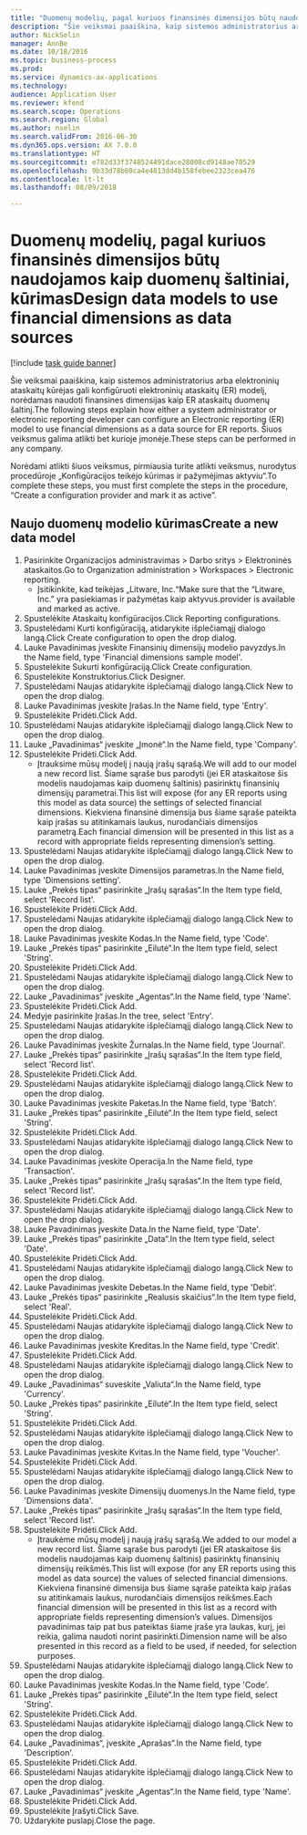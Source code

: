 ```yaml
--- 
title: "Duomenų modelių, pagal kuriuos finansinės dimensijos būtų naudojamos kaip duomenų šaltiniai, kūrimas"
description: "Šie veiksmai paaiškina, kaip sistemos administratorius arba elektroninių ataskaitų kūrėjas gali konfigūruoti elektroninių ataskaitų (ER) modelį, norėdamas naudoti finansines dimensijas kaip ER ataskaitų duomenų šaltinį."
author: NickSelin
manager: AnnBe
ms.date: 10/18/2016
ms.topic: business-process
ms.prod: 
ms.service: dynamics-ax-applications
ms.technology: 
audience: Application User
ms.reviewer: kfend
ms.search.scope: Operations
ms.search.region: Global
ms.author: nselin
ms.search.validFrom: 2016-06-30
ms.dyn365.ops.version: AX 7.0.0
ms.translationtype: HT
ms.sourcegitcommit: e782d33f3748524491dace28008cd9148ae70529
ms.openlocfilehash: 9b33d78b60ca4e4813dd4b158febee2323cea476
ms.contentlocale: lt-lt
ms.lasthandoff: 08/09/2018

---
```

# <a name="design-data-models-to-use-financial-dimensions-as-data-sources"></a><span data-ttu-id="09202-103">Duomenų modelių, pagal kuriuos finansinės dimensijos būtų naudojamos kaip duomenų šaltiniai, kūrimas</span><span class="sxs-lookup"><span data-stu-id="09202-103">Design data models to use financial dimensions as data sources</span></span>

[!include [task guide banner](../../includes/task-guide-banner.md)]

<span data-ttu-id="09202-104">Šie veiksmai paaiškina, kaip sistemos administratorius arba elektroninių ataskaitų kūrėjas gali konfigūruoti elektroninių ataskaitų (ER) modelį, norėdamas naudoti finansines dimensijas kaip ER ataskaitų duomenų šaltinį.</span><span class="sxs-lookup"><span data-stu-id="09202-104">The following steps explain how either a system administrator or electronic reporting developer can configure an Electronic reporting (ER) model to use financial dimensions as a data source for ER reports.</span></span> <span data-ttu-id="09202-105">Šiuos veiksmus galima atlikti bet kurioje įmonėje.</span><span class="sxs-lookup"><span data-stu-id="09202-105">These steps can be performed in any company.</span></span>

<span data-ttu-id="09202-106">Norėdami atlikti šiuos veiksmus, pirmiausia turite atlikti veiksmus, nurodytus procedūroje „Konfigūracijos teikėjo kūrimas ir pažymėjimas aktyviu“.</span><span class="sxs-lookup"><span data-stu-id="09202-106">To complete these steps, you must first complete the steps in the procedure, “Create a configuration provider and mark it as active”.</span></span>


## <a name="create-a-new-data-model"></a><span data-ttu-id="09202-107">Naujo duomenų modelio kūrimas</span><span class="sxs-lookup"><span data-stu-id="09202-107">Create a new data model</span></span>
1. <span data-ttu-id="09202-108">Pasirinkite Organizacijos administravimas > Darbo sritys > Elektroninės ataskaitos.</span><span class="sxs-lookup"><span data-stu-id="09202-108">Go to Organization administration > Workspaces > Electronic reporting.</span></span>
    * <span data-ttu-id="09202-109">Įsitikinkite, kad teikėjas „Litware, Inc.“</span><span class="sxs-lookup"><span data-stu-id="09202-109">Make sure that the “Litware, Inc.”</span></span> <span data-ttu-id="09202-110">yra pasiekiamas ir pažymėtas kaip aktyvus.</span><span class="sxs-lookup"><span data-stu-id="09202-110">provider is available and marked as active.</span></span>  
2. <span data-ttu-id="09202-111">Spustelėkite Ataskaitų konfigūracijos.</span><span class="sxs-lookup"><span data-stu-id="09202-111">Click Reporting configurations.</span></span>
3. <span data-ttu-id="09202-112">Spustelėdami Kurti konfigūraciją, atidarykite išplečiamąjį dialogo langą.</span><span class="sxs-lookup"><span data-stu-id="09202-112">Click Create configuration to open the drop dialog.</span></span>
4. <span data-ttu-id="09202-113">Lauke Pavadinimas įveskite Finansinių dimensijų modelio pavyzdys.</span><span class="sxs-lookup"><span data-stu-id="09202-113">In the Name field, type 'Financial dimensions sample model'.</span></span>
5. <span data-ttu-id="09202-114">Spustelėkite Sukurti konfigūraciją.</span><span class="sxs-lookup"><span data-stu-id="09202-114">Click Create configuration.</span></span>
6. <span data-ttu-id="09202-115">Spustelėkite Konstruktorius.</span><span class="sxs-lookup"><span data-stu-id="09202-115">Click Designer.</span></span>
7. <span data-ttu-id="09202-116">Spustelėdami Naujas atidarykite išplečiamąjį dialogo langą.</span><span class="sxs-lookup"><span data-stu-id="09202-116">Click New to open the drop dialog.</span></span>
8. <span data-ttu-id="09202-117">Lauke Pavadinimas įveskite Įrašas.</span><span class="sxs-lookup"><span data-stu-id="09202-117">In the Name field, type 'Entry'.</span></span>
9. <span data-ttu-id="09202-118">Spustelėkite Pridėti.</span><span class="sxs-lookup"><span data-stu-id="09202-118">Click Add.</span></span>
10. <span data-ttu-id="09202-119">Spustelėdami Naujas atidarykite išplečiamąjį dialogo langą.</span><span class="sxs-lookup"><span data-stu-id="09202-119">Click New to open the drop dialog.</span></span>
11. <span data-ttu-id="09202-120">Lauke „Pavadinimas“ įveskite „Įmonė“.</span><span class="sxs-lookup"><span data-stu-id="09202-120">In the Name field, type 'Company'.</span></span>
12. <span data-ttu-id="09202-121">Spustelėkite Pridėti.</span><span class="sxs-lookup"><span data-stu-id="09202-121">Click Add.</span></span>
    * <span data-ttu-id="09202-122">Įtrauksime mūsų modelį į naują įrašų sąrašą.</span><span class="sxs-lookup"><span data-stu-id="09202-122">We will add to our model a new record list.</span></span> <span data-ttu-id="09202-123">Šiame sąraše bus parodyti (jei ER ataskaitose šis modelis naudojamas kaip duomenų šaltinis) pasirinktų finansinių dimensijų parametrai.</span><span class="sxs-lookup"><span data-stu-id="09202-123">This list will expose (for any ER reports using this model as data source) the settings of selected financial dimensions.</span></span> <span data-ttu-id="09202-124">Kiekviena finansinė dimensija bus šiame sąraše pateikta kaip įrašas su atitinkamais laukus, nurodančiais dimensijos parametrą.</span><span class="sxs-lookup"><span data-stu-id="09202-124">Each financial dimension will be presented in this list as a record with appropriate fields representing dimension’s setting.</span></span>  
13. <span data-ttu-id="09202-125">Spustelėdami Naujas atidarykite išplečiamąjį dialogo langą.</span><span class="sxs-lookup"><span data-stu-id="09202-125">Click New to open the drop dialog.</span></span>
14. <span data-ttu-id="09202-126">Lauke Pavadinimas įveskite Dimensijos parametras.</span><span class="sxs-lookup"><span data-stu-id="09202-126">In the Name field, type 'Dimensions setting'.</span></span>
15. <span data-ttu-id="09202-127">Lauke „Prekės tipas“ pasirinkite „Įrašų sąrašas“.</span><span class="sxs-lookup"><span data-stu-id="09202-127">In the Item type field, select 'Record list'.</span></span>
16. <span data-ttu-id="09202-128">Spustelėkite Pridėti.</span><span class="sxs-lookup"><span data-stu-id="09202-128">Click Add.</span></span>
17. <span data-ttu-id="09202-129">Spustelėdami Naujas atidarykite išplečiamąjį dialogo langą.</span><span class="sxs-lookup"><span data-stu-id="09202-129">Click New to open the drop dialog.</span></span>
18. <span data-ttu-id="09202-130">Lauke Pavadinimas įveskite Kodas.</span><span class="sxs-lookup"><span data-stu-id="09202-130">In the Name field, type 'Code'.</span></span>
19. <span data-ttu-id="09202-131">Lauke „Prekės tipas“ pasirinkite „Eilutė“.</span><span class="sxs-lookup"><span data-stu-id="09202-131">In the Item type field, select 'String'.</span></span>
20. <span data-ttu-id="09202-132">Spustelėkite Pridėti.</span><span class="sxs-lookup"><span data-stu-id="09202-132">Click Add.</span></span>
21. <span data-ttu-id="09202-133">Spustelėdami Naujas atidarykite išplečiamąjį dialogo langą.</span><span class="sxs-lookup"><span data-stu-id="09202-133">Click New to open the drop dialog.</span></span>
22. <span data-ttu-id="09202-134">Lauke „Pavadinimas“ įveskite „Agentas“.</span><span class="sxs-lookup"><span data-stu-id="09202-134">In the Name field, type 'Name'.</span></span>
23. <span data-ttu-id="09202-135">Spustelėkite Pridėti.</span><span class="sxs-lookup"><span data-stu-id="09202-135">Click Add.</span></span>
24. <span data-ttu-id="09202-136">Medyje pasirinkite Įrašas.</span><span class="sxs-lookup"><span data-stu-id="09202-136">In the tree, select 'Entry'.</span></span>
25. <span data-ttu-id="09202-137">Spustelėdami Naujas atidarykite išplečiamąjį dialogo langą.</span><span class="sxs-lookup"><span data-stu-id="09202-137">Click New to open the drop dialog.</span></span>
26. <span data-ttu-id="09202-138">Lauke Pavadinimas įveskite Žurnalas.</span><span class="sxs-lookup"><span data-stu-id="09202-138">In the Name field, type 'Journal'.</span></span>
27. <span data-ttu-id="09202-139">Lauke „Prekės tipas“ pasirinkite „Įrašų sąrašas“.</span><span class="sxs-lookup"><span data-stu-id="09202-139">In the Item type field, select 'Record list'.</span></span>
28. <span data-ttu-id="09202-140">Spustelėkite Pridėti.</span><span class="sxs-lookup"><span data-stu-id="09202-140">Click Add.</span></span>
29. <span data-ttu-id="09202-141">Spustelėdami Naujas atidarykite išplečiamąjį dialogo langą.</span><span class="sxs-lookup"><span data-stu-id="09202-141">Click New to open the drop dialog.</span></span>
30. <span data-ttu-id="09202-142">Lauke Pavadinimas įveskite Paketas.</span><span class="sxs-lookup"><span data-stu-id="09202-142">In the Name field, type 'Batch'.</span></span>
31. <span data-ttu-id="09202-143">Lauke „Prekės tipas“ pasirinkite „Eilutė“.</span><span class="sxs-lookup"><span data-stu-id="09202-143">In the Item type field, select 'String'.</span></span>
32. <span data-ttu-id="09202-144">Spustelėkite Pridėti.</span><span class="sxs-lookup"><span data-stu-id="09202-144">Click Add.</span></span>
33. <span data-ttu-id="09202-145">Spustelėdami Naujas atidarykite išplečiamąjį dialogo langą.</span><span class="sxs-lookup"><span data-stu-id="09202-145">Click New to open the drop dialog.</span></span>
34. <span data-ttu-id="09202-146">Lauke Pavadinimas įveskite Operacija.</span><span class="sxs-lookup"><span data-stu-id="09202-146">In the Name field, type 'Transaction'.</span></span>
35. <span data-ttu-id="09202-147">Lauke „Prekės tipas“ pasirinkite „Įrašų sąrašas“.</span><span class="sxs-lookup"><span data-stu-id="09202-147">In the Item type field, select 'Record list'.</span></span>
36. <span data-ttu-id="09202-148">Spustelėkite Pridėti.</span><span class="sxs-lookup"><span data-stu-id="09202-148">Click Add.</span></span>
37. <span data-ttu-id="09202-149">Spustelėdami Naujas atidarykite išplečiamąjį dialogo langą.</span><span class="sxs-lookup"><span data-stu-id="09202-149">Click New to open the drop dialog.</span></span>
38. <span data-ttu-id="09202-150">Lauke Pavadinimas įveskite Data.</span><span class="sxs-lookup"><span data-stu-id="09202-150">In the Name field, type 'Date'.</span></span>
39. <span data-ttu-id="09202-151">Lauke „Prekės tipas“ pasirinkite „Data“.</span><span class="sxs-lookup"><span data-stu-id="09202-151">In the Item type field, select 'Date'.</span></span>
40. <span data-ttu-id="09202-152">Spustelėkite Pridėti.</span><span class="sxs-lookup"><span data-stu-id="09202-152">Click Add.</span></span>
41. <span data-ttu-id="09202-153">Spustelėdami Naujas atidarykite išplečiamąjį dialogo langą.</span><span class="sxs-lookup"><span data-stu-id="09202-153">Click New to open the drop dialog.</span></span>
42. <span data-ttu-id="09202-154">Lauke Pavadinimas įveskite Debetas.</span><span class="sxs-lookup"><span data-stu-id="09202-154">In the Name field, type 'Debit'.</span></span>
43. <span data-ttu-id="09202-155">Lauke „Prekės tipas“ pasirinkite „Realusis skaičius“.</span><span class="sxs-lookup"><span data-stu-id="09202-155">In the Item type field, select 'Real'.</span></span>
44. <span data-ttu-id="09202-156">Spustelėkite Pridėti.</span><span class="sxs-lookup"><span data-stu-id="09202-156">Click Add.</span></span>
45. <span data-ttu-id="09202-157">Spustelėdami Naujas atidarykite išplečiamąjį dialogo langą.</span><span class="sxs-lookup"><span data-stu-id="09202-157">Click New to open the drop dialog.</span></span>
46. <span data-ttu-id="09202-158">Lauke Pavadinimas įveskite Kreditas.</span><span class="sxs-lookup"><span data-stu-id="09202-158">In the Name field, type 'Credit'.</span></span>
47. <span data-ttu-id="09202-159">Spustelėkite Pridėti.</span><span class="sxs-lookup"><span data-stu-id="09202-159">Click Add.</span></span>
48. <span data-ttu-id="09202-160">Spustelėdami Naujas atidarykite išplečiamąjį dialogo langą.</span><span class="sxs-lookup"><span data-stu-id="09202-160">Click New to open the drop dialog.</span></span>
49. <span data-ttu-id="09202-161">Lauke „Pavadinimas“ suveskite „Valiuta“.</span><span class="sxs-lookup"><span data-stu-id="09202-161">In the Name field, type 'Currency'.</span></span>
50. <span data-ttu-id="09202-162">Lauke „Prekės tipas“ pasirinkite „Eilutė“.</span><span class="sxs-lookup"><span data-stu-id="09202-162">In the Item type field, select 'String'.</span></span>
51. <span data-ttu-id="09202-163">Spustelėkite Pridėti.</span><span class="sxs-lookup"><span data-stu-id="09202-163">Click Add.</span></span>
52. <span data-ttu-id="09202-164">Spustelėdami Naujas atidarykite išplečiamąjį dialogo langą.</span><span class="sxs-lookup"><span data-stu-id="09202-164">Click New to open the drop dialog.</span></span>
53. <span data-ttu-id="09202-165">Lauke Pavadinimas įveskite Kvitas.</span><span class="sxs-lookup"><span data-stu-id="09202-165">In the Name field, type 'Voucher'.</span></span>
54. <span data-ttu-id="09202-166">Spustelėkite Pridėti.</span><span class="sxs-lookup"><span data-stu-id="09202-166">Click Add.</span></span>
55. <span data-ttu-id="09202-167">Spustelėdami Naujas atidarykite išplečiamąjį dialogo langą.</span><span class="sxs-lookup"><span data-stu-id="09202-167">Click New to open the drop dialog.</span></span>
56. <span data-ttu-id="09202-168">Lauke Pavadinimas įveskite Dimensijų duomenys.</span><span class="sxs-lookup"><span data-stu-id="09202-168">In the Name field, type 'Dimensions data'.</span></span>
57. <span data-ttu-id="09202-169">Lauke „Prekės tipas“ pasirinkite „Įrašų sąrašas“.</span><span class="sxs-lookup"><span data-stu-id="09202-169">In the Item type field, select 'Record list'.</span></span>
58. <span data-ttu-id="09202-170">Spustelėkite Pridėti.</span><span class="sxs-lookup"><span data-stu-id="09202-170">Click Add.</span></span>
    * <span data-ttu-id="09202-171">Įtraukėme mūsų modelį į naują įrašų sąrašą.</span><span class="sxs-lookup"><span data-stu-id="09202-171">We added to our model a new record list.</span></span> <span data-ttu-id="09202-172">Šiame sąraše bus parodyti (jei ER ataskaitose šis modelis naudojamas kaip duomenų šaltinis) pasirinktų finansinių dimensijų reikšmės.</span><span class="sxs-lookup"><span data-stu-id="09202-172">This list will expose (for any ER reports using this model as data source) the values of selected financial dimensions.</span></span> <span data-ttu-id="09202-173">Kiekviena finansinė dimensija bus šiame sąraše pateikta kaip įrašas su atitinkamais laukus, nurodančiais dimensijos reikšmes.</span><span class="sxs-lookup"><span data-stu-id="09202-173">Each financial dimension will be presented in this list as a record with appropriate fields representing dimension’s values.</span></span> <span data-ttu-id="09202-174">Dimensijos pavadinimas taip pat bus pateiktas šiame įraše yra laukas, kurį, jei reikia, galima naudoti norint pasirinkti.</span><span class="sxs-lookup"><span data-stu-id="09202-174">Dimension name will be also presented in this record as a field to be used, if needed, for selection purposes.</span></span>  
59. <span data-ttu-id="09202-175">Spustelėdami Naujas atidarykite išplečiamąjį dialogo langą.</span><span class="sxs-lookup"><span data-stu-id="09202-175">Click New to open the drop dialog.</span></span>
60. <span data-ttu-id="09202-176">Lauke Pavadinimas įveskite Kodas.</span><span class="sxs-lookup"><span data-stu-id="09202-176">In the Name field, type 'Code'.</span></span>
61. <span data-ttu-id="09202-177">Lauke „Prekės tipas“ pasirinkite „Eilutė“.</span><span class="sxs-lookup"><span data-stu-id="09202-177">In the Item type field, select 'String'.</span></span>
62. <span data-ttu-id="09202-178">Spustelėkite Pridėti.</span><span class="sxs-lookup"><span data-stu-id="09202-178">Click Add.</span></span>
63. <span data-ttu-id="09202-179">Spustelėdami Naujas atidarykite išplečiamąjį dialogo langą.</span><span class="sxs-lookup"><span data-stu-id="09202-179">Click New to open the drop dialog.</span></span>
64. <span data-ttu-id="09202-180">Lauke „Pavadinimas“, įveskite „Aprašas“.</span><span class="sxs-lookup"><span data-stu-id="09202-180">In the Name field, type 'Description'.</span></span>
65. <span data-ttu-id="09202-181">Spustelėkite Pridėti.</span><span class="sxs-lookup"><span data-stu-id="09202-181">Click Add.</span></span>
66. <span data-ttu-id="09202-182">Spustelėdami Naujas atidarykite išplečiamąjį dialogo langą.</span><span class="sxs-lookup"><span data-stu-id="09202-182">Click New to open the drop dialog.</span></span>
67. <span data-ttu-id="09202-183">Lauke „Pavadinimas“ įveskite „Agentas“.</span><span class="sxs-lookup"><span data-stu-id="09202-183">In the Name field, type 'Name'.</span></span>
68. <span data-ttu-id="09202-184">Spustelėkite Pridėti.</span><span class="sxs-lookup"><span data-stu-id="09202-184">Click Add.</span></span>
69. <span data-ttu-id="09202-185">Spustelėkite Įrašyti.</span><span class="sxs-lookup"><span data-stu-id="09202-185">Click Save.</span></span>
70. <span data-ttu-id="09202-186">Uždarykite puslapį.</span><span class="sxs-lookup"><span data-stu-id="09202-186">Close the page.</span></span>


